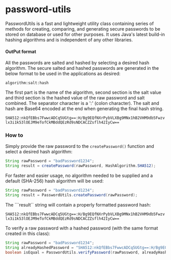 # password-utils

PasswordUtils is a fast and lightweight utility class containing series of methods for creating, comparing, and generating secure passwords to be stored on database or used for other purposes. It uses Java's latest build-in hashing algorithms and is independent of any other libraries.

#### OutPut format

All the passwords are salted and hashed by selecting a desired hash algorithm. The secure salted and hashed passwords are generated in the below format to be used in the applications as desired:
 
 ```algorithm:salt:hash```

The first part is the name of the algorithm, second section is the salt value and third section is the hashed value of the raw password and salt  combined. The separator character is a ':' (colon character). The salt and hash are Base64 encoded at the end when generating the final hash string.

```SHA512:nkQfEBbs7FwwcADCq5UGtg==:H/Bg9EQfNXrPybVLXBg9MNx1hB2VHM9db5Fwzvlx3i1k53lOEJM9eTofCkMBddQEzRd9sNDCACZZsflh42IyCw==```

### How to

Simply provide the raw password to the ```createPassword()``` function and select a desired hash algorithm:

```java
String rawPassword = "badPassword1234";
String result = createPassword(rawPassword, HashAlgorithm.SHA512);
```

For faster and easier usage, no algorithm needed to be supplied and a default (SHA-256) hash algorithm will be used:
  
```java
String rawPassword = "badPassword1234";
String result = PasswordUtils.createPassword(rawPassword);
```

The ```result`` string will contain a properly formatted password hash:  

```SHA512:nkQfEBbs7FwwcADCq5UGtg==:H/Bg9EQfNXrPybVLXBg9MNx1hB2VHM9db5Fwzvlx3i1k53lOEJM9eTofCkMBddQEzRd9sNDCACZZsflh42IyCw==```


To verify a raw password with a hashed password (with the same format created in this class):

```java
String rawPassword = "badPassword1234";
String alreadyHashedPassword = "SHA512:nkQfEBbs7FwwcADCq5UGtg==:H/Bg9EQfNXrPybVLXBg9MNx1hB2VHM9db5Fwzvlx3i1k53lOEJM9eTofCkMBddQEzRd9sNDCACZZsflh42IyCw==";
boolean isEqual = PasswordUtils.verifyPassword(rawPassword, alreadyHashedPassword);
```
